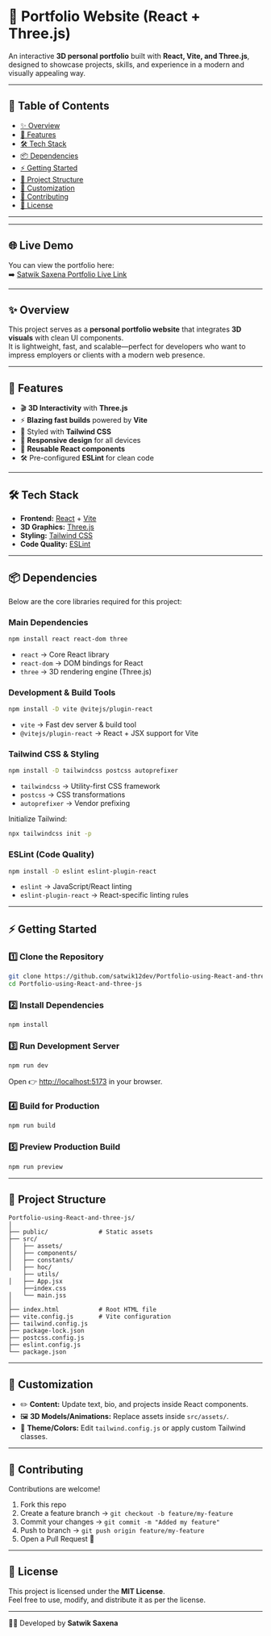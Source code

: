 # 🚀 Portfolio Website (React + Three.js)

An interactive **3D personal portfolio** built with **React, Vite, and Three.js**, designed to showcase projects, skills, and experience in a modern and visually appealing way.  

---

## 📌 Table of Contents
- [✨ Overview](#-overview)
- [🌟 Features](#-features)
- [🛠️ Tech Stack](#️-tech-stack)
- [📦 Dependencies](#-dependencies)
- [⚡ Getting Started](#-getting-started)
- [📂 Project Structure](#-project-structure)
- [🎨 Customization](#-customization)
- [🤝 Contributing](#-contributing)
- [📄 License](#-license)

---
---

## 🌐 Live Demo

You can view the portfolio here:  
➡️ [Satwik Saxena Portfolio Live Link](https://satwiksaxena1217.web.app/) 

---


## ✨ Overview
This project serves as a **personal portfolio website** that integrates **3D visuals** with clean UI components.  
It is lightweight, fast, and scalable—perfect for developers who want to impress employers or clients with a modern web presence.  

---

## 🌟 Features
- 🎬 **3D Interactivity** with **Three.js**
- ⚡ **Blazing fast builds** powered by **Vite**
- 🎨 Styled with **Tailwind CSS**
- 📱 **Responsive design** for all devices
- 🧩 **Reusable React components**
- 🛠️ Pre-configured **ESLint** for clean code

---

## 🛠️ Tech Stack
- **Frontend:** [React](https://reactjs.org/) + [Vite](https://vitejs.dev/)  
- **3D Graphics:** [Three.js](https://threejs.org/)  
- **Styling:** [Tailwind CSS](https://tailwindcss.com/)  
- **Code Quality:** [ESLint](https://eslint.org/)  

---

## 📦 Dependencies

Below are the core libraries required for this project:

### Main Dependencies
```bash
npm install react react-dom three
```

- `react` → Core React library  
- `react-dom` → DOM bindings for React  
- `three` → 3D rendering engine (Three.js)  

### Development & Build Tools
```bash
npm install -D vite @vitejs/plugin-react
```

- `vite` → Fast dev server & build tool  
- `@vitejs/plugin-react` → React + JSX support for Vite  

### Tailwind CSS & Styling
```bash
npm install -D tailwindcss postcss autoprefixer
```
- `tailwindcss` → Utility-first CSS framework  
- `postcss` → CSS transformations  
- `autoprefixer` → Vendor prefixing  

Initialize Tailwind:
```bash
npx tailwindcss init -p
```

### ESLint (Code Quality)
```bash
npm install -D eslint eslint-plugin-react
```
- `eslint` → JavaScript/React linting  
- `eslint-plugin-react` → React-specific linting rules  

---

## ⚡ Getting Started

### 1️⃣ Clone the Repository
```bash
git clone https://github.com/satwik12dev/Portfolio-using-React-and-three-js.git
cd Portfolio-using-React-and-three-js
```

### 2️⃣ Install Dependencies
```bash
npm install
```

### 3️⃣ Run Development Server
```bash
npm run dev
```
Open 👉 [http://localhost:5173](http://localhost:5173) in your browser.

### 4️⃣ Build for Production
```bash
npm run build
```

### 5️⃣ Preview Production Build
```bash
npm run preview
```

---

## 📂 Project Structure
```
Portfolio-using-React-and-three-js/
│
├── public/              # Static assets
├── src/
│   ├── assets/          
│   ├── components/    
│   ├── constants/     
│   ├── hoc/
    ├── utils/          
│   ├── App.jsx 
    ├──index.css         
│   └── main.jss     
│   
├── index.html           # Root HTML file
├── vite.config.js       # Vite configuration
├── tailwind.config.js
├── package-lock.json
├── postcss.config.js
├── eslint.config.js
└── package.json
```

---

## 🎨 Customization
- ✏️ **Content:** Update text, bio, and projects inside React components.  
- 🖼️ **3D Models/Animations:** Replace assets inside `src/assets/`.  
- 🎨 **Theme/Colors:** Edit `tailwind.config.js` or apply custom Tailwind classes.  

---

## 🤝 Contributing
Contributions are welcome!  

1. Fork this repo  
2. Create a feature branch → `git checkout -b feature/my-feature`  
3. Commit your changes → `git commit -m "Added my feature"`  
4. Push to branch → `git push origin feature/my-feature`  
5. Open a Pull Request 🚀  

---

## 📄 License
This project is licensed under the **MIT License**.  
Feel free to use, modify, and distribute it as per the license.  

---
👨‍💻 Developed by **Satwik Saxena**  
